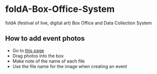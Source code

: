 # foldA-Box-Office-System

foldA (festival of live, digital art) Box Office and Data Collection System

## How to add event photos

- Go to [this page](https://github.com/rosslh/foldA-Box-Office-System/upload/master/client/static)
- Drag photos into the box
- Make note of the name of each file
- Use the file name for the image when creating an event 
